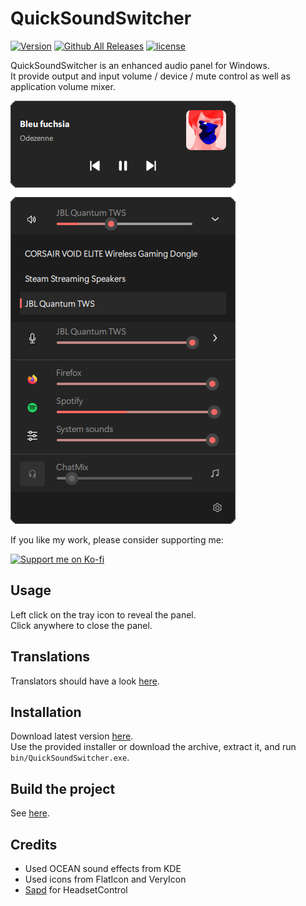 # QuickSoundSwitcher

[![Version](https://img.shields.io/github/v/release/odizinne/quicksoundswitcher)]()
[![Github All Releases](https://img.shields.io/github/downloads/odizinne/quicksoundswitcher/total.svg)]()
[![license](https://img.shields.io/github/license/odizinne/quicksoundswitcher)]()

QuickSoundSwitcher is an enhanced audio panel for Windows.  
It provide output and input volume / device / mute control as well as application volume mixer.  

![image](.assets/screenshot.png)

If you like my work, please consider supporting me:

<a href="https://ko-fi.com/odizinne" target="_blank">
  <img src="https://cdn.prod.website-files.com/5c14e387dab576fe667689cf/670f5a01cf2da94a032117b9_support_me_on_kofi_red-p-500.png" alt="Support me on Ko-fi" width="25%">
</a>  

## Usage

Left click on the tray icon to reveal the panel.  
Click anywhere to close the panel.

## Translations

Translators should have a look [here](.github/TRANSLATIONS.md).

## Installation

Download latest version [here](https://github.com/Odizinne/QuickSoundSwitcher/releases/latest).  
Use the provided installer or download the archive, extract it, and run `bin/QuickSoundSwitcher.exe`.

## Build the project

See [here](.github/BUILDING.md).

## Credits
- Used OCEAN sound effects from KDE
- Used icons from FlatIcon and VeryIcon
- [Sapd](https://github.com/sapd/) for HeadsetControl